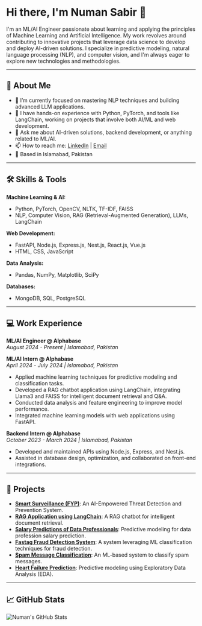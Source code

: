 # Hi there, I'm Numan Sabir 👋

I'm an ML/AI Engineer passionate about learning and applying the principles of Machine Learning and Artificial Intelligence. My work revolves around contributing to innovative projects that leverage data science to develop and deploy AI-driven solutions. I specialize in predictive modeling, natural language processing (NLP), and computer vision, and I'm always eager to explore new technologies and methodologies.

---

## 🚀 About Me

- 🌱 I’m currently focused on mastering NLP techniques and building advanced LLM applications.
- 💼 I have hands-on experience with Python, PyTorch, and tools like LangChain, working on projects that involve both AI/ML and web development.
- 💬 Ask me about AI-driven solutions, backend development, or anything related to ML/AI.
- 📫 How to reach me: [LinkedIn](https://www.linkedin.com/in/thenumansabir) | [Email](mailto:numansabir.dev@gmail.com)
- 📍 Based in Islamabad, Pakistan

---

## 🛠️ Skills & Tools

**Machine Learning & AI:**
- Python, PyTorch, OpenCV, NLTK, TF-IDF, FAISS
- NLP, Computer Vision, RAG (Retrieval-Augmented Generation), LLMs, LangChain

**Web Development:**
- FastAPI, Node.js, Express.js, Nest.js, React.js, Vue.js
- HTML, CSS, JavaScript

**Data Analysis:**
- Pandas, NumPy, Matplotlib, SciPy

**Databases:**
- MongoDB, SQL, PostgreSQL

---

## 💻 Work Experience

**ML/AI Engineer @ Alphabase**  
*August 2024 - Present | Islamabad, Pakistan*  

**ML/AI Intern @ Alphabase**  
*April 2024 - July 2024 | Islamabad, Pakistan*  
- Applied machine learning techniques for predictive modeling and classification tasks.
- Developed a RAG chatbot application using LangChain, integrating Llama3 and FAISS for intelligent document retrieval and Q&A.
- Conducted data analysis and feature engineering to improve model performance.
- Integrated machine learning models with web applications using FastAPI.

**Backend Intern @ Alphabase**  
*October 2023 - March 2024 | Islamabad, Pakistan*  
- Developed and maintained APIs using Node.js, Express, and Nest.js.
- Assisted in database design, optimization, and collaborated on front-end integrations.

---

## 🧠 Projects

- **[Smart Surveillance (FYP)](https://youtu.be/gmiEBf7xvVw)**: An AI-Empowered Threat Detection and Prevention System.
- **[RAG Application using LangChain](https://github.com/numansabirdev/RAG-Application-using-LangChain)**: A RAG chatbot for intelligent document retrieval.
- **[Salary Predictions of Data Professionals](https://github.com/numansabirdev/Salary-Predictions-of-Data-Professions)**: Predictive modeling for data profession salary prediction.
- **[Fastag Fraud Detection System](https://github.com/numansabirdev/Fastag-Fraud-Detection-System)**: A system leveraging ML classification techniques for fraud detection.
- **[Spam Message Classification](https://github.com/numansabirdev/Spam-Message-Classification)**: An ML-based system to classify spam messages.
- **[Heart Failure Prediction](https://github.com/numansabirdev/Heart-Failure-Prediction-EDA)**: Predictive modeling using Exploratory Data Analysis (EDA).

---

## 📈 GitHub Stats

![Numan's GitHub Stats](https://github-readme-stats.vercel.app/api?username=NumanSabir&show_icons=true&theme=radical)
